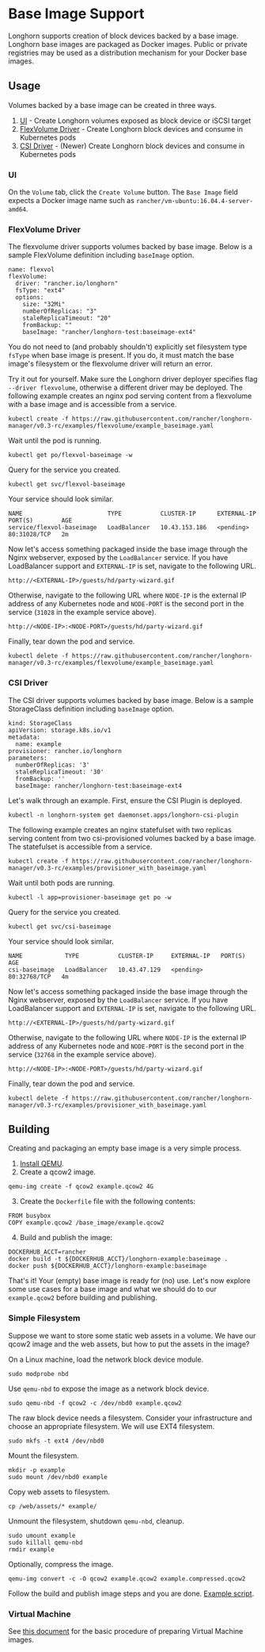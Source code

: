 # Base Image Support

Longhorn supports creation of block devices backed by a base image. Longhorn
base images are packaged as Docker images. Public or private registries may
be used as a distribution mechanism for your Docker base images.

## Usage

Volumes backed by a base image can be created in three ways.

1. [UI](#ui) - Create Longhorn volumes exposed as block device or iSCSI target
2. [FlexVolume Driver](#flexvolume-driver) - Create Longhorn block devices and consume in Kubernetes pods
3. [CSI Driver](#csi-driver) - (Newer) Create Longhorn block devices and consume in Kubernetes pods

### UI

On the `Volume` tab, click the `Create Volume` button. The `Base Image` field
expects a Docker image name such as `rancher/vm-ubuntu:16.04.4-server-amd64`.

### FlexVolume Driver

The flexvolume driver supports volumes backed by base image. Below is a sample
FlexVolume definition including `baseImage` option.

```
name: flexvol
flexVolume:
  driver: "rancher.io/longhorn"
  fsType: "ext4"
  options:
    size: "32Mi"
    numberOfReplicas: "3"
    staleReplicaTimeout: "20"
    fromBackup: ""
    baseImage: "rancher/longhorn-test:baseimage-ext4"
```

You do not need to (and probably shouldn't) explicitly set filesystem type
`fsType` when base image is present. If you do, it must match the base image's
filesystem or the flexvolume driver will return an error.

Try it out for yourself. Make sure the Longhorn driver deployer specifies flag
`--driver flexvolume`, otherwise a different driver may be deployed. The 
following example creates an nginx pod serving content from a flexvolume with
a base image and is accessible from a service.

```
kubectl create -f https://raw.githubusercontent.com/rancher/longhorn-manager/v0.3-rc/examples/flexvolume/example_baseimage.yaml
```

Wait until the pod is running.

```
kubectl get po/flexvol-baseimage -w
```

Query for the service you created.

```
kubectl get svc/flexvol-baseimage
```

Your service should look similar.

```
NAME                        TYPE           CLUSTER-IP      EXTERNAL-IP   PORT(S)        AGE
service/flexvol-baseimage   LoadBalancer   10.43.153.186   <pending>     80:31028/TCP   2m
```

Now let's access something packaged inside the base image through the Nginx
webserver, exposed by the `LoadBalancer` service. If you have LoadBalancer
support and `EXTERNAL-IP` is set, navigate to the following URL.

```
http://<EXTERNAL-IP>/guests/hd/party-wizard.gif
```

Otherwise, navigate to the following URL where `NODE-IP` is the external IP
address of any Kubernetes node and `NODE-PORT` is the second port in the
service (`31028` in the example service above).

```
http://<NODE-IP>:<NODE-PORT>/guests/hd/party-wizard.gif
```

Finally, tear down the pod and service.

```
kubectl delete -f https://raw.githubusercontent.com/rancher/longhorn-manager/v0.3-rc/examples/flexvolume/example_baseimage.yaml
```

### CSI Driver

The CSI driver supports volumes backed by base image. Below is a sample
StorageClass definition including `baseImage` option.

```
kind: StorageClass
apiVersion: storage.k8s.io/v1
metadata:
  name: example
provisioner: rancher.io/longhorn
parameters:
  numberOfReplicas: '3'
  staleReplicaTimeout: '30'
  fromBackup: ''
  baseImage: rancher/longhorn-test:baseimage-ext4
```

Let's walk through an example. First, ensure the CSI Plugin is deployed.

```
kubectl -n longhorn-system get daemonset.apps/longhorn-csi-plugin
```

The following example creates an nginx statefulset with two replicas serving
content from two csi-provisioned volumes backed by a base image. The
statefulset is accessible from a service.

```
kubectl create -f https://raw.githubusercontent.com/rancher/longhorn-manager/v0.3-rc/examples/provisioner_with_baseimage.yaml
```

Wait until both pods are running.

```
kubectl -l app=provisioner-baseimage get po -w
```

Query for the service you created.

```
kubectl get svc/csi-baseimage
```

Your service should look similar.

```
NAME            TYPE           CLUSTER-IP     EXTERNAL-IP   PORT(S)        AGE
csi-baseimage   LoadBalancer   10.43.47.129   <pending>     80:32768/TCP   4m
```

Now let's access something packaged inside the base image through the Nginx
webserver, exposed by the `LoadBalancer` service. If you have LoadBalancer
support and `EXTERNAL-IP` is set, navigate to the following URL.

```
http://<EXTERNAL-IP>/guests/hd/party-wizard.gif
```

Otherwise, navigate to the following URL where `NODE-IP` is the external IP
address of any Kubernetes node and `NODE-PORT` is the second port in the
service (`32768` in the example service above).

```
http://<NODE-IP>:<NODE-PORT>/guests/hd/party-wizard.gif
```

Finally, tear down the pod and service.

```
kubectl delete -f https://raw.githubusercontent.com/rancher/longhorn-manager/v0.3-rc/examples/provisioner_with_baseimage.yaml
```

## Building

Creating and packaging an empty base image is a very simple process.

1. [Install QEMU](https://en.wikibooks.org/wiki/QEMU/Installing_QEMU).
2. Create a qcow2 image.

```
qemu-img create -f qcow2 example.qcow2 4G
```

3. Create the `Dockerfile` file with the following contents:

```
FROM busybox
COPY example.qcow2 /base_image/example.qcow2
```

4. Build and publish the image:

```
DOCKERHUB_ACCT=rancher
docker build -t ${DOCKERHUB_ACCT}/longhorn-example:baseimage .
docker push ${DOCKERHUB_ACCT}/longhorn-example:baseimage
```

That's it! Your (empty) base image is ready for (no) use. Let's now explore
some use cases for a base image and what we should do to our `example.qcow2`
before building and publishing.

### Simple Filesystem

Suppose we want to store some static web assets in a volume. We have our qcow2
image and the web assets, but how to put the assets in the image? 

On a Linux machine, load the network block device module.

```
sudo modprobe nbd
```

Use `qemu-nbd` to expose the image as a network block device.

```
sudo qemu-nbd -f qcow2 -c /dev/nbd0 example.qcow2
```

The raw block device needs a filesystem. Consider your infrastructure and
choose an appropriate filesystem. We will use EXT4 filesystem.

```
sudo mkfs -t ext4 /dev/nbd0
```

Mount the filesystem.

```
mkdir -p example
sudo mount /dev/nbd0 example
```

Copy web assets to filesystem.

```
cp /web/assets/* example/
```

Unmount the filesystem, shutdown `qemu-nbd`, cleanup.

```
sudo umount example
sudo killall qemu-nbd
rmdir example
```

Optionally, compress the image.

```
qemu-img convert -c -O qcow2 example.qcow2 example.compressed.qcow2
```

Follow the build and publish image steps and you are done. [Example script](https://raw.githubusercontent.com/rancher/longhorn-tests/master/manager/test_containers/baseimage/generate.sh).

### Virtual Machine

See [this document](https://github.com/rancher/vm/blob/master/docs/images.md) for the basic procedure of preparing Virtual Machine images.
